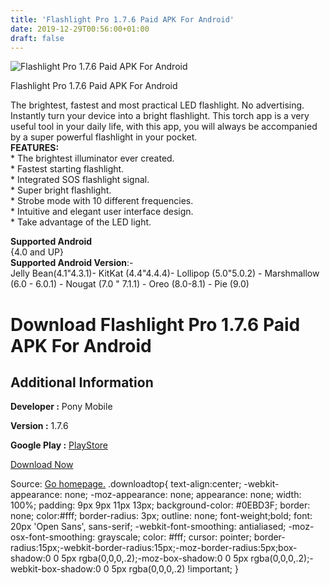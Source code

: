 ```yaml
---
title: 'Flashlight Pro 1.7.6 Paid APK For Android'
date: 2019-12-29T00:56:00+01:00
draft: false
---
```


![Flashlight Pro 1.7.6 Paid APK For Android](https://i1.wp.com/apkhome.net/wp-content/uploads/2019/12/Flashlight-Pro-1.7.6-Paid.png "Flashlight Pro 1.7.6 Paid APK For Android")

  

Flashlight Pro 1.7.6 Paid APK For Android

The brightest, fastest and most practical LED flashlight. No advertising. Instantly turn your device into a bright flashlight. This torch app is a very useful tool in your daily life, with this app, you will always be accompanied by a super powerful flashlight in your pocket.  
**FEATURES:**  
\* The brightest illuminator ever created.  
\* Fastest starting flashlight.  
\* Integrated SOS flashlight signal.  
\* Super bright flashlight.  
\* Strobe mode with 10 different frequencies.  
\* Intuitive and elegant user interface design.  
\* Take advantage of the LED light.

**Supported Android**  
{4.0 and UP}  
**Supported Android Version**:-  
Jelly Bean(4.1"4.3.1)- KitKat (4.4"4.4.4)- Lollipop (5.0"5.0.2) - Marshmallow (6.0 - 6.0.1) - Nougat (7.0 " 7.1.1) - Oreo (8.0-8.1) - Pie (9.0)

Download Flashlight Pro 1.7.6 Paid APK For Android
==================================================

Additional Information
----------------------

**Developer :** Pony Mobile

**Version :** 1.7.6

**Google Play :** [PlayStore](https://play.google.com/store/apps/details?id=com.binghuo.lantern.torch.flashlight.pro&hl=en)

  

[Download Now](https://store4app.co/post/flashlight-pro-1-7-6-paid-apk-for-android_1577546696)

  
Source: [Go homepage.](https://store4app.co/post/flashlight-pro-1-7-6-paid-apk-for-android_1577546696) .downloadtop{ text-align:center; -webkit-appearance: none; -moz-appearance: none; appearance: none; width: 100%; padding: 9px 9px 11px 13px; background-color: #0EBD3F; border: none; color:#fff; border-radius: 3px; outline: none; font-weight;bold; font: 20px 'Open Sans', sans-serif; -webkit-font-smoothing: antialiased; -moz-osx-font-smoothing: grayscale; color: #fff; cursor: pointer; border-radius:15px;-webkit-border-radius:15px;-moz-border-radius:5px;box-shadow:0 0 5px rgba(0,0,0,.2);-moz-box-shadow:0 0 5px rgba(0,0,0,.2);-webkit-box-shadow:0 0 5px rgba(0,0,0,.2) !important; }